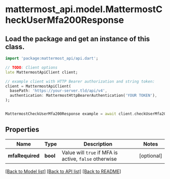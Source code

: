 # mattermost_api.model.MattermostCheckUserMfa200Response

## Load the package and get an instance of this class.
```dart
import 'package:mattermost_api/api.dart';

// TODO: Client options
late MattermostApiClient client;

// example client with HTTP Bearer authorization and string token:
client = MattermostApiClient(
  basePath: 'https://your-server.tld/api/v4',
  authentication: MattermostHttpBearerAuthentication('YOUR TOKEN'),
);


MattermostCheckUserMfa200Response example = await client.checkUserMfa200Response.FUNCTION_THAT_RETURNS_THIS_CLASS();

```

## Properties
Name | Type | Description | Notes
------------ | ------------- | ------------- | -------------
**mfaRequired** | **bool** | Value will `true` if MFA is active, `false` otherwise | [optional] 

[[Back to Model list]](../GENERATED_README.md#documentation-for-models) [[Back to API list]](../GENERATED_README.md#documentation-for-api-endpoints) [[Back to README]](../GENERATED_README.md)


